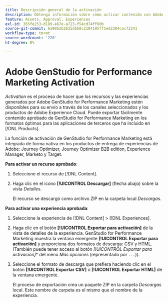 ```yaml
---
title: Descripción general de la activación
description: Obtenga información sobre cómo activar contenido con Adobe Experience Cloud y aplicaciones de terceros.
feature: Assets, Approval, Experiences
exl-id: 365fe253-d189-467e-a723-f54cd74ff60b
source-git-commit: 6a90b2b2615dbb0c2104195ff5ed2204cac72241
workflow-type: tm+mt
source-wordcount: '220'
ht-degree: 0%

---
```


# Adobe GenStudio for Performance Marketing Activation

_Activation_ es el proceso de hacer que los recursos y las experiencias generados por Adobe GenStudio for Performance Marketing estén disponibles para su envío a través de los canales seleccionados y los productos de Adobe Experience Cloud. Puede exportar fácilmente contenido aprobado de GenStudio for Performance Marketing en los formatos óptimos para las aplicaciones de terceros que ha incluido en [!DNL Products].

La función de activación de GenStudio for Performance Marketing está integrada de forma nativa en los productos de entrega de experiencias de Adobe: Journey Optimizer, Journey Optimizer B2B edition, Experience Manager, Marketo y Target.

**Para activar un recurso aprobado**:

1. Seleccione el recurso de [!DNL Content].

1. Haga clic en el icono **[!UICONTROL Descargar]** (flecha abajo) sobre la vista _Detalles_.

   El recurso se descargó como archivo ZIP en la carpeta local _Descargas_.

**Para activar una experiencia aprobada**:

1. Seleccione la experiencia de [!DNL Content] > [!DNL Experiences].

1. Haga clic en el botón **[!UICONTROL Exportar para activación]** de la vista de detalles de la experiencia. GenStudio for Performance Marketing muestra la ventana emergente **[!UICONTROL Exportar para activación]** y proporciona dos formatos de descarga: CSV y HTML. (También puede tener acceso al botón *[!UICONTROL Exportar para activación]** del menú _Más opciones_ (representado por `...`)).

1. Seleccione el formato de descarga que prefiera haciendo clic en el botón **[!UICONTROL Exportar CSV]** o **[!UICONTROL Exportar HTML]** de la ventana emergente.

   El proceso de exportación crea un paquete ZIP en la carpeta _Descargas_ local. Este nombre de carpeta es el mismo que el nombre de la experiencia.
